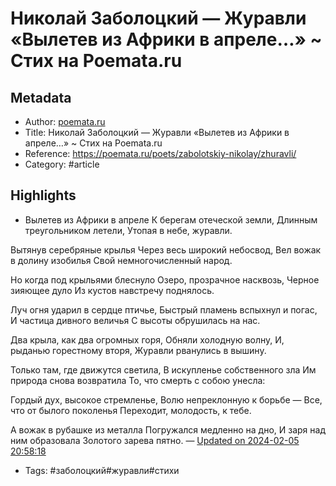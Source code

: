 # Николай Заболоцкий — Журавли «Вылетев из Африки в апреле…» ~ Стих на Poemata.ru

## Metadata
- Author: [poemata.ru]()
- Title: Николай Заболоцкий — Журавли «Вылетев из Африки в апреле…» ~ Стих на Poemata.ru
- Reference: https://poemata.ru/poets/zabolotskiy-nikolay/zhuravli/
- Category: #article

## Highlights
- Вылетев из Африки в апреле 
К берегам отеческой земли, 
Длинным треугольником летели, 
Утопая в небе, журавли. 

Вытянув серебряные крылья 
Через весь широкий небосвод, 
Вел вожак в долину изобилья 
Свой немногочисленный народ. 

Но когда под крыльями блеснуло 
Озеро, прозрачное насквозь, 
Черное зияющее дуло 
Из кустов навстречу поднялось. 

Луч огня ударил в сердце птичье, 
Быстрый пламень вспыхнул и погас, 
И частица дивного величья 
С высоты обрушилась на нас. 

Два крыла, как два огромных горя, 
Обняли холодную волну, 
И, рыданью горестному вторя, 
Журавли рванулись в вышину. 

Только там, где движутся светила, 
В искупленье собственного зла 
Им природа снова возвратила 
То, что смерть с собою унесла: 

Гордый дух, высокое стремленье, 
Волю непреклонную к борьбе — 
Все, что от былого поколенья 
Переходит, молодость, к тебе. 

А вожак в рубашке из металла 
Погружался медленно на дно, 
И заря над ним образовала 
Золотого зарева пятно. — [Updated on 2024-02-05 20:58:18](https://hyp.is/JMv-FsRQEe6m53_BFYjnPA/poemata.ru/poets/zabolotskiy-nikolay/zhuravli/)
   - Tags: #заболоцкий#журавли#стихи
